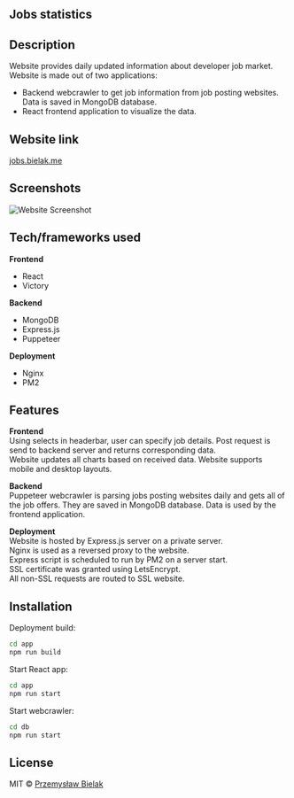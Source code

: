 ## Jobs statistics

## Description  
Website provides daily updated information about developer job market.  
Website is made out of two applications:  
- Backend webcrawler to get job information from job posting websites. Data is saved in MongoDB database. 
- React frontend application to visualize the data.

## Website link
[jobs.bielak.me](https://jobs.bielak.me/)  
 
## Screenshots
![Website Screenshot](https://i.imgur.com/blH4jS4.png)

## Tech/frameworks used

<b>Frontend</b>
- React
- Victory

<b>Backend</b>
- MongoDB
- Express.js
- Puppeteer

<b>Deployment</b>
- Nginx
- PM2

## Features
<b>Frontend</b>  
Using selects in headerbar, user can specify job details. Post request is send to backend server and returns corresponding data.  
Website updates all charts based on received data.
Website supports mobile and desktop layouts.  

<b>Backend</b>  
Puppeteer webcrawler is parsing jobs posting websites daily and gets all of the job offers. They are saved in MongoDB database. Data is used by the frontend application.

<b>Deployment</b>  
Website is hosted by Express.js server on a private server.  
Nginx is used as a reversed proxy to the website.  
Express script is scheduled to run by PM2 on a server start.  
SSL certificate was granted using LetsEncrypt.  
All non-SSL requests are routed to SSL website.  


## Installation
Deployment build: 
```bash
cd app
npm run build  
```

Start React app: 
```bash
cd app
npm run start
```  

Start webcrawler:  
```bash
cd db
npm run start
```


## License
MIT © [Przemysław Bielak]()